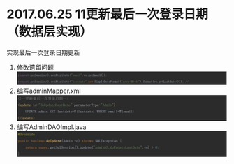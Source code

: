 # 2017.06.25 11更新最后一次登录日期（数据层实现）
实现最后一次登录日期更新

1. 修改遗留问题  
	![](../images/30.jpg)  
1. 编写adminMapper.xml
	![](../images/31.jpg)  
1. 编写AdminDAOImpl.java
	![](../images/32.jpg)  